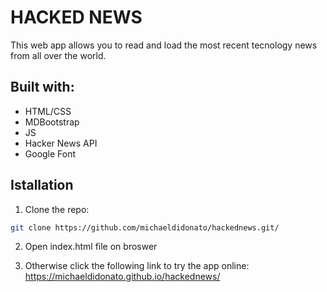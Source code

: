 # HACKED NEWS
This web app allows you to read and load the most recent tecnology news from all over the world.

## Built with:
* HTML/CSS
* MDBootstrap 
* JS
* Hacker News API
* Google Font 

## Istallation
1. Clone the repo: 
```sh
git clone https://github.com/michaeldidonato/hackednews.git/
```
2. Open index.html file on broswer

3. Otherwise click the following link to try the app online: https://michaeldidonato.github.io/hackednews/



